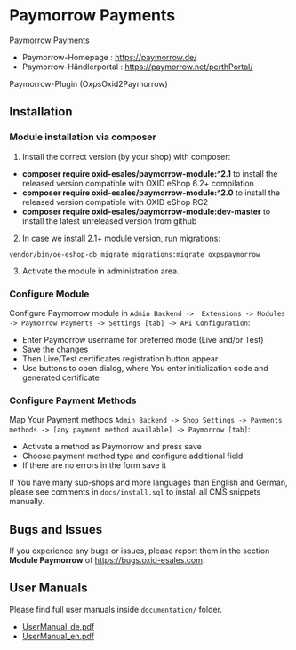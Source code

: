 # Paymorrow Payments

Paymorrow Payments
- Paymorrow-Homepage      : https://paymorrow.de/
- Paymorrow-Händlerportal : https://paymorrow.net/perthPortal/

Paymorrow-Plugin (OxpsOxid2Paymorrow)

## Installation

### Module installation via composer

1. Install the correct version (by your shop) with composer:

* **composer require oxid-esales/paymorrow-module:^2.1** to install the released version compatible with OXID eShop 6.2+ compilation
* **composer require oxid-esales/paymorrow-module:^2.0** to install the released version compatible with OXID eShop RC2
* **composer require oxid-esales/paymorrow-module:dev-master** to install the latest unreleased version from github

2. In case we install 2.1+ module version, run migrations:

```
vendor/bin/oe-eshop-db_migrate migrations:migrate oxpspaymorrow
```

3. Activate the module in administration area.

### Configure Module

Configure Paymorrow module in `Admin Backend ->  Extensions -> Modules -> Paymorrow Payments -> Settings [tab] -> API Configuration`:
 - Enter Paymorrow username for preferred mode (Live and/or Test)
 - Save the changes
 - Then Live/Test certificates registration button appear
 - Use buttons to open dialog, where You enter initialization code and generated certificate

### Configure Payment Methods

Map Your Payment methods `Admin Backend -> Shop Settings -> Payments methods -> [any payment method available] -> Paymorrow [tab]`:
 - Activate a method as Paymorrow and press save
 - Choose payment method type and configure additional field
 - If there are no errors in the form save it

If You have many sub-shops and more languages than English and German,
please see comments in `docs/install.sql` to install all CMS snippets manually.

## Bugs and Issues

If you experience any bugs or issues, please report them in the section **Module Paymorrow** of https://bugs.oxid-esales.com.

## User Manuals

Please find full user manuals inside `documentation/` folder.
 - [UserManual_de.pdf](documentation/UserManual_de.pdf)
 - [UserManual_en.pdf](documentation/UserManual_en.pdf)
